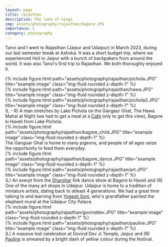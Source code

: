 ```yaml
---
layout: page
title: rajasthan
description: The land of kings
img: assets/photography/rajasthan/bagore.JPG
importance: 1
category: photography
---
```


Tanvi and I went to Rajasthan (Jaipur and Udaipur) in March 2023, during our last semester break at Ashoka. It was a short budget trip, where we experienced Holi in Jaipur with a bunch of backpakers from around the world. It was also Tanvi's first trip to Rajasthan. We both thoroughly enjoyed it.

<div class="row">
    <div class="col-sm mt-3 mt-md-0">
        {% include figure.html path="assets/photography/rajasthan/pichola.JPG" title="example image" class="img-fluid rounded z-depth-1" %}
    </div>
    <div class="col-sm mt-3 mt-md-0">
        {% include figure.html path="assets/photography/rajasthan/hawa.JPG" title="example image" class="img-fluid rounded z-depth-1" %}
    </div>
    <div class="col-sm mt-3 mt-md-0">
        {% include figure.html path="assets/photography/rajasthan/pichola2.JPG" title="example image" class="img-fluid rounded z-depth-1" %}
    </div>
</div>
<div class="caption">
    (L - R) A man stretches by Lake Pichola on the Gangaur Ghat, The Hawa Mahal at Night (we had to get a meal at a <a href="https://www.instagram.com/windviewcafe/?hl=en">Cafe</a> only to get this view), Bagore ki Haveli from Lake Pichola.
</div>
<div class="row">
    <div class="col-sm mt-3 mt-md-0">
        {% include figure.html path="assets/photography/rajasthan/bagore_child.JPG" title="example image" class="img-fluid rounded z-depth-1" %}
    </div>
</div>
<div class="caption">
    The Ganguar Ghat is home to many pigeons, and people of all ages seize the opportunity to feed them everyday.
</div>

<div class="row justify-content-sm-center">
    <div class="col-sm-4 mt-3 mt-md-0">
        {% include figure.html path="assets/photography/rajasthan/bagore_dance.JPG" title="example image" class="img-fluid rounded z-depth-1" %}
    </div>
    <div class="col-sm-8 mt-3 mt-md-0">
        {% include figure.html path="assets/photography/rajasthan/art.JPG" title="example image" class="img-fluid rounded z-depth-1" %}
    </div>
    
</div>
<div class="caption">
    (L) An exerpt from the <a href="https://dharoharfolkdance.in/">Dharohar</a> folk dance show at Bagore ki Haveli and (R) One of the many art shops in Udaipur. Udaipur is home to a tradition of miniature artists, dating back to atleast 4 generations. We had a great time talking to and learning from <a href="https://www.instagram.com/siddhi_vinayak_arts_/">Yogesh Soni</a>, who's grandfather painted the elephant mural at the Udaipur City Palace.
</div>


<div class="row justify-content-sm-center">
    <div class="col-sm-8 mt-3 mt-md-0">
        {% include figure.html path="assets/photography/rajasthan/govinddev.JPG" title="example image" class="img-fluid rounded z-depth-1" %}
    </div>
    <div class="col-sm-4 mt-3 mt-md-0">
        {% include figure.html path="assets/photography/rajasthan/pauline.JPG" title="example image" class="img-fluid rounded z-depth-1" %}
    </div>
</div>
<div class="caption">
    (L) A massive holi celebration at Govind Dev Ji Temple, Jaipur and (R) <a href="https://www.instagram.com/la_gigipops/">Pauline</a> is smeared by a bright dash of yellow colour during the festival.
</div>



